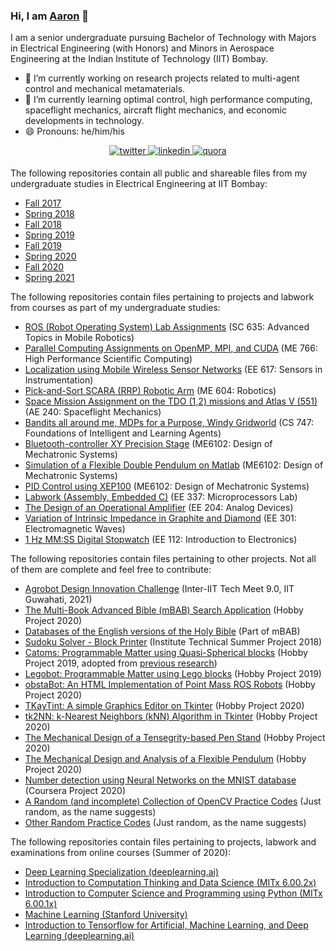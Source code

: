 ### Hi, I am [Aaron](https://sites.google.com/view/aaronjs/) 👋

<!--
**aaronjohnsabu1999/aaronjohnsabu1999** is a ✨ _special_ ✨ repository because its `README.md` (this file) appears on your GitHub profile.

Here are some ideas to get you started:

- 🔭 I’m currently working on ...
- 🌱 I’m currently learning ...
- 👯 I’m looking to collaborate on ...
- 🤔 I’m looking for help with ...
- 💬 Ask me about ...
- 📫 How to reach me: ...
- 😄 Pronouns: ...
- ⚡ Fun fact: ...
-->

I am a senior undergraduate pursuing Bachelor of Technology with Majors in Electrical Engineering (with Honors) and Minors in Aerospace Engineering at the Indian Institute of Technology (IIT) Bombay.  

- 🔭 I’m currently working on  research projects related to multi-agent control and mechanical metamaterials.  
- 🌱 I’m currently learning optimal control, high performance computing, spaceflight mechanics, aircraft flight mechanics, and economic developments in technology.
- 😄 Pronouns: he/him/his

<div align="center">
<a href="https://twitter.com/AaronJS_Thevel" target="_blank">
<img src=https://img.shields.io/badge/twitter-%2300acee.svg?&style=for-the-badge&logo=twitter&logoColor=white&labelColor=00acee&color=00acee alt=twitter style="margin-bottom: 5px;" />
</a>
<a href="https://www.linkedin.com/in/aaron-john-sabu/" target="_blank">
<img src=https://img.shields.io/badge/linkedin-%231E77B5.svg?&style=for-the-badge&logo=linkedin&logoColor=white&labelColor=0e76a8&color=0e76a8  alt=linkedin style="margin-bottom: 5px;" />
</a>
<a href="https://www.quora.com/profile/Aaron-John-Sabu" target="_blank">
<img src=https://img.shields.io/badge/quora-%2300acee.svg?&style=for-the-badge&logo=quora&logoColor=white&labelColor=a82400&color=a82400 alt=quora style="margin-bottom: 5px;" />
</a>
</div>

The following repositories contain all public and shareable files from my undergraduate studies in Electrical Engineering at IIT Bombay:  
- [Fall 2017](https://github.com/aaronjohnsabu1999/IITB-EE-Sem01)
- [Spring 2018](https://github.com/aaronjohnsabu1999/IITB-EE-Sem02)
- [Fall 2018](https://github.com/aaronjohnsabu1999/IITB-EE-Sem03)
- [Spring 2019](https://github.com/aaronjohnsabu1999/IITB-EE-Sem04)
- [Fall 2019](https://github.com/aaronjohnsabu1999/IITB-EE-Sem05)
- [Spring 2020](https://github.com/aaronjohnsabu1999/IITB-EE-Sem06)
- [Fall 2020](https://github.com/aaronjohnsabu1999/IITB-EE-Sem07)
- [Spring 2021](https://github.com/aaronjohnsabu1999/IITB-EE-Sem08)  

The following repositories contain files pertaining to projects and labwork from courses as part of my undergraduate studies:
- [ROS (Robot Operating System) Lab Assignments](https://github.com/aaronjohnsabu1999/Mobile-Robotics-SC635) (SC 635: Advanced Topics in Mobile Robotics)
- [Parallel Computing Assignments on OpenMP, MPI, and CUDA](https://github.com/aaronjohnsabu1999/Parallel-Computing-ME766) (ME 766: High Performance Scientific Computing)
- [Localization using Mobile Wireless Sensor Networks](https://github.com/aaronjohnsabu1999/Localization-using-WSNs) (EE 617: Sensors in Instrumentation)
- [Pick-and-Sort SCARA (RRP) Robotic Arm](https://github.com/aaronjohnsabu1999/SCARA-ME604) (ME 604: Robotics)
- [Space Mission Assignment on the TDO (1,2) missions and Atlas V (551)](https://github.com/aaronjohnsabu1999/Space-Mission-AE240) (AE 240: Spaceflight Mechanics)
- [Bandits all around me, MDPs for a Purpose, Windy Gridworld](https://github.com/aaronjohnsabu1999/Intelligent-Agents-CS747) (CS 747: Foundations of Intelligent and Learning Agents)
- [Bluetooth-controller XY Precision Stage](https://github.com/aaronjohnsabu1999/XY-Stage-ME6102) (ME6102: Design of Mechatronic Systems)
- [Simulation of a Flexible Double Pendulum on Matlab](https://github.com/aaronjohnsabu1999/Flexible-Double-Pendulum) (ME6102: Design of Mechatronic Systems)
- [PID Control using XEP100](https://github.com/aaronjohnsabu1999/XEP100_PID) (ME6102: Design of Mechatronic Systems)
- [Labwork (Assembly, Embedded C)](https://github.com/aaronjohnsabu1999/microP-EE337) (EE 337: Microprocessors Lab)
- [The Design of an Operational Amplifier](https://github.com/aaronjohnsabu1999/OpAmp-Design-EE204) (EE 204: Analog Devices)
- [Variation of Intrinsic Impedance in Graphite and Diamond](https://github.com/aaronjohnsabu1999/Intrinsic-Impedance-EE301) (EE 301: Electromagnetic Waves)
- [1 Hz MM:SS Digital Stopwatch](https://github.com/aaronjohnsabu1999/tiktiktok-EE112) (EE 112: Introduction to Electronics)

The following repositories contain files pertaining to other projects. Not all of them are complete and feel free to contribute:
- [Agrobot Design Innovation Challenge](https://github.com/aaronjohnsabu1999/Agrobot-TechMeet2021) (Inter-IIT Tech Meet 9.0, IIT Guwahati, 2021)
- [The Multi-Book Advanced Bible (mBAB) Search Application](https://github.com/aaronjohnsabu1999/mBAB) (Hobby Project 2020)
- [Databases of the English versions of the Holy Bible](https://github.com/aaronjohnsabu1999/bible-databases) (Part of mBAB)
- [Sudoku Solver - Block Printer](https://github.com/aaronjohnsabu1999/sudoku-solver-itsp-2018) (Institute Technical Summer Project 2018)
- [Catoms: Programmable Matter using Quasi-Spherical blocks](https://github.com/aaronjohnsabu1999/Quasi-Spherical-Catoms) (Hobby Project 2019, adopted from [previous research](https://projects.femto-st.fr/programmable-matter/geometrical-study-quasi-spherical-module-building-programmable-matter))
- [Legobot: Programmable Matter using Lego blocks](https://github.com/aaronjohnsabu1999/Legobot) (Hobby Project 2019)
- [obstaBot: An HTML Implementation of Point Mass ROS Robots](https://github.com/aaronjohnsabu1999/obstaBot) (Hobby Project 2020)
- [TKayTint: A simple Graphics Editor on Tkinter](https://github.com/aaronjohnsabu1999/TKayTint) (Hobby Project 2020)
- [tk2NN: k-Nearest Neighbors (kNN) Algorithm in Tkinter](https://github.com/aaronjohnsabu1999/tk2NN) (Hobby Project 2020)
- [The Mechanical Design of a Tensegrity-based Pen Stand](https://github.com/aaronjohnsabu1999/tensegrity-stand) (Hobby Project 2020)
- [The Mechanical Design and Analysis of a Flexible Pendulum](https://github.com/aaronjohnsabu1999/Flexible-Pendulum) (Hobby Project 2020)
- [Number detection using Neural Networks on the MNIST database](https://github.com/aaronjohnsabu1999/basicMNIST) (Coursera Project 2020)
- [A Random (and incomplete) Collection of OpenCV Practice Codes](https://github.com/aaronjohnsabu1999/OpenCV-Practice) (Just random, as the name suggests)
- [Other Random Practice Codes](https://github.com/aaronjohnsabu1999/Random-Programming-101) (Just random, as the name suggests)

The following repositories contain files pertaining to projects, labwork and examinations from online courses (Summer of 2020):
- [Deep Learning Specialization (deeplearning.ai)](https://github.com/aaronjohnsabu1999/Deep-Learning-Specialization)
- [Introduction to Computation Thinking and Data Science (MITx 6.00.2x)](https://github.com/aaronjohnsabu1999/MITx_6.00.2x)
- [Introduction to Computer Science and Programming using Python (MITx 6.00.1x)](https://github.com/aaronjohnsabu1999/MITx_6.00.1x)
- [Machine Learning (Stanford University)](https://github.com/aaronjohnsabu1999/Machine-Learning)
- [Introduction to Tensorflow for Artificial, Machine Learning, and Deep Learning (deeplearning.ai)](https://github.com/aaronjohnsabu1999/tf_dl.ai_Coursera)
